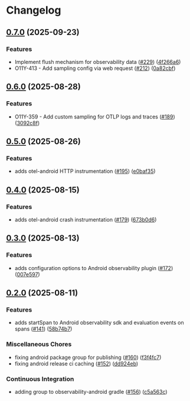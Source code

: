 # Changelog

## [0.7.0](https://github.com/launchdarkly/observability-sdk/compare/launchdarkly-observability-android-0.6.0...launchdarkly-observability-android-0.7.0) (2025-09-23)


### Features

* Implement flush mechanism for observability data ([#229](https://github.com/launchdarkly/observability-sdk/issues/229)) ([4f266a6](https://github.com/launchdarkly/observability-sdk/commit/4f266a6eda9a8fa84780e2959d94bd4a937aa3d1))
* O11Y-413 - Add sampling config via web request ([#212](https://github.com/launchdarkly/observability-sdk/issues/212)) ([0a82cbf](https://github.com/launchdarkly/observability-sdk/commit/0a82cbf769f10292d3a9ccbc570d46e6d0558297))

## [0.6.0](https://github.com/launchdarkly/observability-sdk/compare/launchdarkly-observability-android-0.5.0...launchdarkly-observability-android-0.6.0) (2025-08-28)


### Features

* O11Y-359 - Add custom sampling for OTLP logs and traces ([#189](https://github.com/launchdarkly/observability-sdk/issues/189)) ([3092c8f](https://github.com/launchdarkly/observability-sdk/commit/3092c8f3235a0b8f17210dba2469b7ffe8a6eca9))

## [0.5.0](https://github.com/launchdarkly/observability-sdk/compare/launchdarkly-observability-android-0.4.0...launchdarkly-observability-android-0.5.0) (2025-08-26)


### Features

* adds otel-android HTTP instrumentation ([#195](https://github.com/launchdarkly/observability-sdk/issues/195)) ([e0baf35](https://github.com/launchdarkly/observability-sdk/commit/e0baf35b9e83e4539060520d5355d524de136944))

## [0.4.0](https://github.com/launchdarkly/observability-sdk/compare/launchdarkly-observability-android-0.3.0...launchdarkly-observability-android-0.4.0) (2025-08-15)


### Features

* adds otel-android crash instrumentation ([#179](https://github.com/launchdarkly/observability-sdk/issues/179)) ([673b0d6](https://github.com/launchdarkly/observability-sdk/commit/673b0d63764f8a7419d0bf340f516103da913b3f))

## [0.3.0](https://github.com/launchdarkly/observability-sdk/compare/launchdarkly-observability-android-0.2.0...launchdarkly-observability-android-0.3.0) (2025-08-13)


### Features

* adds configuration options to Android observability plugin ([#172](https://github.com/launchdarkly/observability-sdk/issues/172)) ([007e597](https://github.com/launchdarkly/observability-sdk/commit/007e597bc2c45a237160d977af8cd6c5c078b4fa))

## [0.2.0](https://github.com/launchdarkly/observability-sdk/compare/launchdarkly-observability-android-0.2.0...launchdarkly-observability-android-0.2.0) (2025-08-11)


### Features

* adds startSpan to Android observability sdk and evaluation events on spans ([#141](https://github.com/launchdarkly/observability-sdk/issues/141)) ([58b74b7](https://github.com/launchdarkly/observability-sdk/commit/58b74b727f54f58e94439df77740c12b10518a9c))


### Miscellaneous Chores

* fixing android package group for publishing ([#160](https://github.com/launchdarkly/observability-sdk/issues/160)) ([f3f4fc7](https://github.com/launchdarkly/observability-sdk/commit/f3f4fc729c7c29cbc0a6084b0f1cf352d9c6da39))
* fixing android release ci caching ([#152](https://github.com/launchdarkly/observability-sdk/issues/152)) ([dd924eb](https://github.com/launchdarkly/observability-sdk/commit/dd924eb6330728c274d0bd99db6fcb0bc9b4ee7e))


### Continuous Integration

* adding group to observability-android gradle ([#156](https://github.com/launchdarkly/observability-sdk/issues/156)) ([c5a563c](https://github.com/launchdarkly/observability-sdk/commit/c5a563c9faf2048230b0682150ed1bca63506952))
